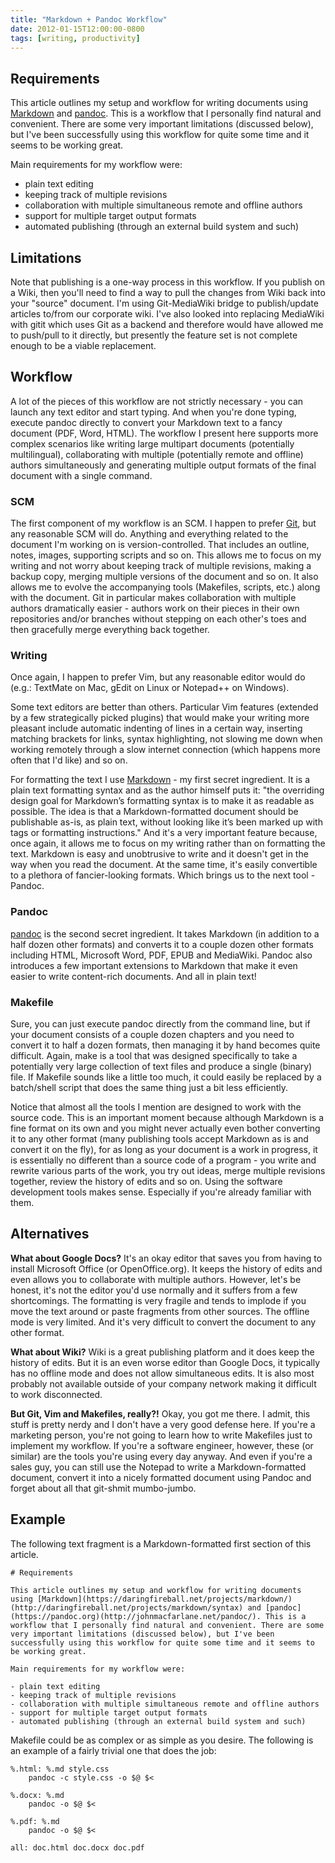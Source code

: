 ```yaml
---
title: "Markdown + Pandoc Workflow"
date: 2012-01-15T12:00:00-0800
tags: [writing, productivity]
---
```

## Requirements

This article outlines my setup and workflow for writing documents using [Markdown](https://daringfireball.net/projects/markdown/) and [pandoc](https://pandoc.org). This is a workflow that I personally find natural and convenient. There are some very important limitations (discussed below), but I've been successfully using this workflow for quite some time and it seems to be working great.

Main requirements for my workflow were:

- plain text editing
- keeping track of multiple revisions
- collaboration with multiple simultaneous remote and offline authors
- support for multiple target output formats
- automated publishing (through an external build system and such)

## Limitations

Note that publishing is a one-way process in this workflow. If you publish on a Wiki, then you'll need to find a way to pull the changes from Wiki back into your "source" document. I'm using Git-MediaWiki bridge to publish/update articles to/from our corporate wiki. I've also looked into replacing MediaWiki with gitit which uses Git as a backend and therefore would have allowed me to push/pull to it directly, but presently the feature set is not complete enough to be a viable replacement. 

## Workflow

A lot of the pieces of this workflow are not strictly necessary - you can launch any text editor and start typing. And when you're done typing, execute pandoc directly to convert your Markdown text to a fancy document (PDF, Word, HTML). The workflow I present here supports more complex scenarios like writing large multipart documents (potentially multilingual), collaborating with multiple (potentially remote and offline) authors simultaneously and generating multiple output formats of the final document with a single command. 

### SCM

The first component of my workflow is an SCM. I happen to prefer [Git](https://git-scm.com), but any reasonable SCM will do. Anything and everything related to the document I'm working on is version-controlled. That includes an outline, notes, images, supporting scripts and so on. This allows me to focus on my writing and not worry about keeping track of multiple revisions, making a backup copy, merging multiple versions of the document and so on. It also allows me to evolve the accompanying tools (Makefiles, scripts, etc.) along with the document. Git in particular makes collaboration with multiple authors dramatically easier - authors work on their pieces in their own repositories and/or branches without stepping on each other's toes and then gracefully merge everything back together.

### Writing

Once again, I happen to prefer Vim, but any reasonable editor would do (e.g.: TextMate on Mac, gEdit on Linux or Notepad++ on Windows).

Some text editors are better than others. Particular Vim features (extended by a few strategically picked plugins) that would make your writing more pleasant include automatic indenting of lines in a certain way, inserting matching brackets for links, syntax highlighting, not slowing me down when working remotely through a slow internet connection (which happens more often that I'd like) and so on.

For formatting the text I use [Markdown](https://daringfireball.net/projects/markdown/) - my first secret ingredient. It is a plain text formatting syntax and as the author himself puts it: "the overriding design goal for Markdown’s formatting syntax is to make it as readable as possible. The idea is that a Markdown-formatted document should be publishable as-is, as plain text, without looking like it’s been marked up with tags or formatting instructions." And it's a very important feature because, once again, it allows me to focus on my writing rather than on formatting the text. Markdown is easy and unobtrusive to write and it doesn't get in the way when you read the document. At the same time, it's easily convertible to a plethora of fancier-looking formats. Which brings us to the next tool - Pandoc.

### Pandoc

[pandoc](https://pandoc.org) is the second secret ingredient. It takes Markdown (in addition to a half dozen other formats) and converts it to a couple dozen other formats including HTML, Microsoft Word, PDF, EPUB and MediaWiki. Pandoc also introduces a few important extensions to Markdown that make it even easier to write content-rich documents. And all in plain text!

### Makefile

Sure, you can just execute pandoc directly from the command line, but if your document consists of a couple dozen chapters and you need to convert it to half a dozen formats, then managing it by hand becomes quite difficult. Again, make is a tool that was designed specifically to take a potentially very large collection of text files and produce a single (binary) file. If Makefile sounds like a little too much, it could easily be replaced by a batch/shell script that does the same thing just a bit less efficiently.

Notice that almost all the tools I mention are designed to work with the source code. This is an important moment because although Markdown is a fine format on its own and you might never actually even bother converting it to any other format (many publishing tools accept Markdown as is and convert it on the fly), for as long as your document is a work in progress, it is essentially no different than a source code of a program - you write and rewrite various parts of the work, you try out ideas, merge multiple revisions together, review the history of edits and so on. Using the software development tools makes sense. Especially if you're already familiar with them.

## Alternatives

**What about Google Docs?** It's an okay editor that saves you from having to install Microsoft Office (or OpenOffice.org). It keeps the history of edits and even allows you to collaborate with multiple authors. However, let's be honest, it's not the editor you'd use normally and it suffers from a few shortcomings. The formatting is very fragile and tends to implode if you move the text around or paste fragments from other sources. The offline mode is very limited. And it's very difficult to convert the document to any other format.

**What about Wiki?** Wiki is a great publishing platform and it does keep the history of edits. But it is an even worse editor than Google Docs, it typically has no offline mode and does not allow simultaneous edits. It is also most probably not available outside of your company network making it difficult to work disconnected.

**But Git, Vim and Makefiles, really?!** Okay, you got me there. I admit, this stuff is pretty nerdy and I don't have a very good defense here. If you're a marketing person, you're not going to learn how to write Makefiles just to implement my workflow. If you're a software engineer, however, these (or similar) are the tools you're using every day anyway. And even if you're a sales guy, you can still use the Notepad to write a Markdown-formatted document, convert it into a nicely formatted document using Pandoc and forget about all that git-shmit mumbo-jumbo.

## Example

The following text fragment is a Markdown-formatted first section of this article.

```
# Requirements

This article outlines my setup and workflow for writing documents using [Markdown](https://daringfireball.net/projects/markdown/)(http://daringfireball.net/projects/markdown/syntax) and [pandoc](https://pandoc.org)(http://johnmacfarlane.net/pandoc/). This is a workflow that I personally find natural and convenient. There are some very important limitations (discussed below), but I've been successfully using this workflow for quite some time and it seems to be working great.

Main requirements for my workflow were:

- plain text editing
- keeping track of multiple revisions
- collaboration with multiple simultaneous remote and offline authors
- support for multiple target output formats
- automated publishing (through an external build system and such)
```

Makefile could be as complex or as simple as you desire. The following is an example of a fairly trivial one that does the job:

```
%.html: %.md style.css
    pandoc -c style.css -o $@ $<

%.docx: %.md
    pandoc -o $@ $<

%.pdf: %.md
    pandoc -o $@ $<

all: doc.html doc.docx doc.pdf
```

